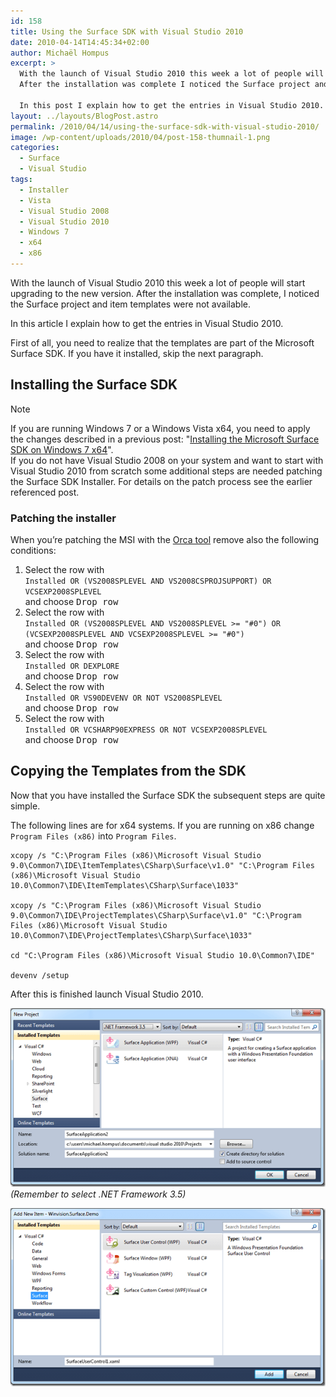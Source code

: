 ```yaml
---
id: 158
title: Using the Surface SDK with Visual Studio 2010
date: 2010-04-14T14:45:34+02:00
author: Michaël Hompus
excerpt: >
  With the launch of Visual Studio 2010 this week a lot of people will start upgrading to the new version.
  After the installation was complete I noticed the Surface project and item templates were not available.

  In this post I explain how to get the entries in Visual Studio 2010.
layout: ../layouts/BlogPost.astro
permalink: /2010/04/14/using-the-surface-sdk-with-visual-studio-2010/
image: /wp-content/uploads/2010/04/post-158-thumnail-1.png
categories:
  - Surface
  - Visual Studio
tags:
  - Installer
  - Vista
  - Visual Studio 2008
  - Visual Studio 2010
  - Windows 7
  - x64
  - x86
---
```


With the launch of Visual Studio 2010 this week a lot of people will start upgrading to the new version.
After the installation was complete, I noticed the Surface project and item templates were not available.

In this article I explain how to get the entries in Visual Studio 2010.

<!--more-->

First of all, you need to realize that the templates are part of the Microsoft Surface SDK.
If you have it installed, skip the next paragraph.

## Installing the Surface SDK

> [!NOTE]
> If you are running Windows 7 or a Windows Vista x64, you need to apply the changes described in a previous post:
> "[Installing the Microsoft Surface SDK on Windows 7 x64](/2010/03/03/installing-the-microsoft-surface-sdk-on-windows-7-x64)".  
> If you do not have Visual Studio 2008 on your system and want to start with Visual Studio 2010 from scratch some additional steps are needed patching the Surface SDK Installer.
> For details on the patch process see the earlier referenced post.

### Patching the installer

When you’re patching the MSI with the [Orca tool](https://docs.microsoft.com/en-us/windows/win32/msi/orca-exe?) remove also the following conditions:

1. Select the row with  
   `Installed OR (VS2008SPLEVEL AND VS2008CSPROJSUPPORT) OR VCSEXP2008SPLEVEL`  
   and choose <kbd>Drop row</kbd>
2. Select the row with  
   `Installed OR (VS2008SPLEVEL AND VS2008SPLEVEL >= "#0") OR` `(VCSEXP2008SPLEVEL AND VCSEXP2008SPLEVEL >= "#0")`  
   and choose <kbd>Drop row</kbd>
3. Select the row with  
   `Installed OR DEXPLORE`  
   and choose <kbd>Drop row</kbd>
4. Select the row with  
   `Installed OR VS90DEVENV OR NOT VS2008SPLEVEL`  
   and choose <kbd>Drop row</kbd>
5. Select the row with  
   `Installed OR VCSHARP90EXPRESS OR NOT VCSEXP2008SPLEVEL`  
   and choose <kbd>Drop row</kbd>

## Copying the Templates from the SDK

Now that you have installed the Surface SDK the subsequent steps are quite simple.

The following lines are for x64 systems.
If you are running on x86 change `Program Files (x86)` into `Program Files`.

```shell
xcopy /s "C:\Program Files (x86)\Microsoft Visual Studio 9.0\Common7\IDE\ItemTemplates\CSharp\Surface\v1.0" "C:\Program Files (x86)\Microsoft Visual Studio 10.0\Common7\IDE\ItemTemplates\CSharp\Surface\1033"

xcopy /s "C:\Program Files (x86)\Microsoft Visual Studio 9.0\Common7\IDE\ProjectTemplates\CSharp\Surface\v1.0" "C:\Program Files (x86)\Microsoft Visual Studio 10.0\Common7\IDE\ProjectTemplates\CSharp\Surface\1033"

cd "C:\Program Files (x86)\Microsoft Visual Studio 10.0\Common7\IDE"

devenv /setup
```

After this is finished launch Visual Studio 2010.

![Screenshot with the "New Project" dialog displaying the Surface Application templates.](/wp-content/uploads/2010/04/new-project-dialog.png "The “New Project” dialog with the Surface Application templates listed.")
_(Remember to select .NET Framework 3.5)_

![Screenshot with the "Add New Item" dialog displaying the Surface Control templates.](/wp-content/uploads/2010/04/add-new-item-dialog.png "The “Add New Item” dialog with the Surface Control templates listed.")
